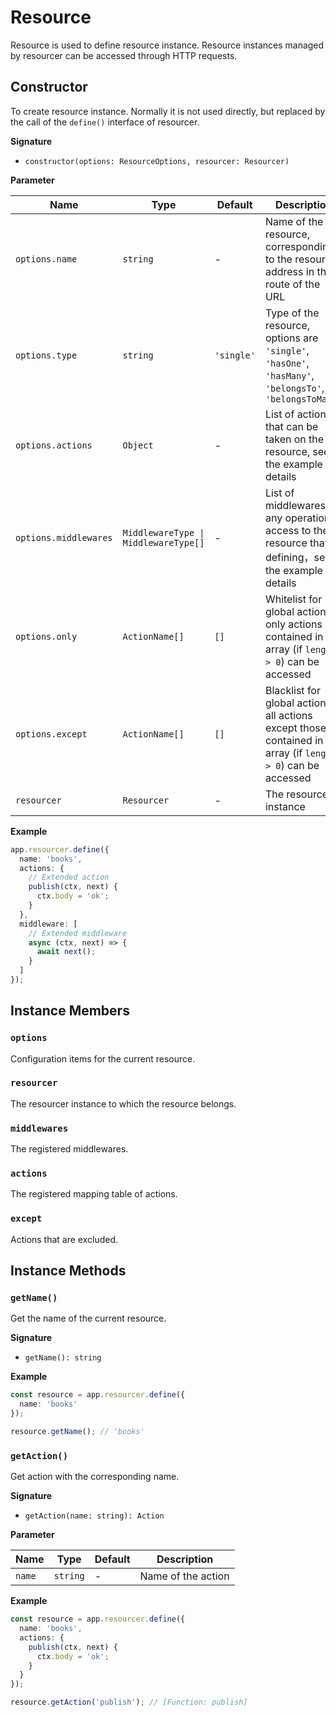 # Resource

Resource is used to define resource instance. Resource instances managed by resourcer can be accessed through HTTP requests.

## Constructor

To create resource instance. Normally it is not used directly, but replaced by the call of the `define()` interface of resourcer.

**Signature**

* `constructor(options: ResourceOptions, resourcer: Resourcer)`

**Parameter**

| Name | Type | Default | Description |
| --- | --- | --- | --- |
| `options.name` | `string` | - | Name of the resource, corresponding to the resource address in the route of the URL |
| `options.type` | `string` | `'single'` | Type of the resource, options are `'single'`, `'hasOne'`, `'hasMany'`, `'belongsTo'`, `'belongsToMany'` |
| `options.actions` | `Object` | - | List of actions that can be taken on the resource, see the example for details |
| `options.middlewares` | `MiddlewareType \| MiddlewareType[]` | - | List of middlewares for any operational access to the resource that is defining，see the example for details |
| `options.only` | `ActionName[]` | `[]` | Whitelist for global actions, only actions contained in the array (if `length > 0`) can be accessed |
| `options.except` | `ActionName[]` | `[]` | Blacklist for global actions, all actions except those contained in the array (if `length > 0`) can be accessed  |
| `resourcer` | `Resourcer` | - | The resourcer instance |

**Example**

```ts
app.resourcer.define({
  name: 'books',
  actions: {
    // Extended action
    publish(ctx, next) {
      ctx.body = 'ok';
    }
  },
  middleware: [
    // Extended middleware
    async (ctx, next) => {
      await next();
    }
  ]
});
```

## Instance Members

### `options`

Configuration items for the current resource.

### `resourcer`

The resourcer instance to which the resource belongs.

### `middlewares`

The registered middlewares.

### `actions`

The registered mapping table of actions.

### `except`

Actions that are excluded.

## Instance Methods

### `getName()`

Get the name of the current resource.

**Signature**

* `getName(): string`

**Example**

```ts
const resource = app.resourcer.define({
  name: 'books'
});

resource.getName(); // 'books'
```

### `getAction()`

Get action with the corresponding name.

**Signature**

* `getAction(name: string): Action`

**Parameter**

| Name | Type | Default | Description |
| --- | --- | --- | --- |
| `name` | `string` | - | Name of the action |

**Example**

```ts
const resource = app.resourcer.define({
  name: 'books',
  actions: {
    publish(ctx, next) {
      ctx.body = 'ok';
    }
  }
});

resource.getAction('publish'); // [Function: publish]
```

